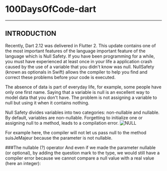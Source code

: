 # 100DaysOfCode-dart
-------------------------------------------------------------------------------------------------------------------------------------------------------------------------
## INTRODUCTION

Recently, Dart 2.12 was delivered in Flutter 2. This update contains one of the most important features of the language
 important feature of the language which is Null Safety.
If you have been programming for a while, you must have experienced at least once in your life a 
application crash caused by the use of a variable that you didn't know was null.
NullSafety (known as optionals in Swift) allows the compiler to help you find 
and correct these problems before your code is executed.

The absence of data is part of everyday life, for example, some people have only one first name.
Saying that a variable is null is an excellent way to model data that you don't have.
The problem is not assigning a variable to null but using it when it contains nothing.

Null Safety divides variables into two categories: non-nullable and nullable. By default, variables are non-nullable.
Forgetting to initialize one or assigning null to a method, leads to a compilation error.
![NULL](https://user-images.githubusercontent.com/82382673/164917589-9bad22c3-355e-4d0a-a3f3-9b6f885e412f.PNG)


For example here, the compiler will not let us pass null to the method suisJeMajeur because the parameter is not nullable.

###The nullable (?) operator
And even if we made the parameter nullable (or optional), by adding the question mark to the type, we would still have a compiler error because we cannot compare a null value with a real value (here an integer):
